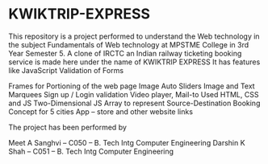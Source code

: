 # KWIKTRIP-EXPRESS
This repository is a project performed to understand the Web technology in the subject Fundamentals of Web technology at MPSTME College in 3rd Year Semester 5. 
A clone of IRCTC an Indian railway ticketing booking service is made here under the name of KWIKTRIP EXPRESS 
It has features like  JavaScript Validation of Forms 

Frames for Portioning of the web page 
Image Auto Sliders 
Image and Text Marquees 
Sign up / Login validation 
Video player, Mail-to 
Used HTML, CSS and JS 
Two-Dimensional JS Array to represent Source-Destination Booking Concept for 5 cities 
App – store and other website links 
  
  
The project has been performed by  

Meet A Sanghvi – C050 – B. Tech Intg Computer Engineering 
Darshin K Shah – C051 – B. Tech Intg Computer Engineering
